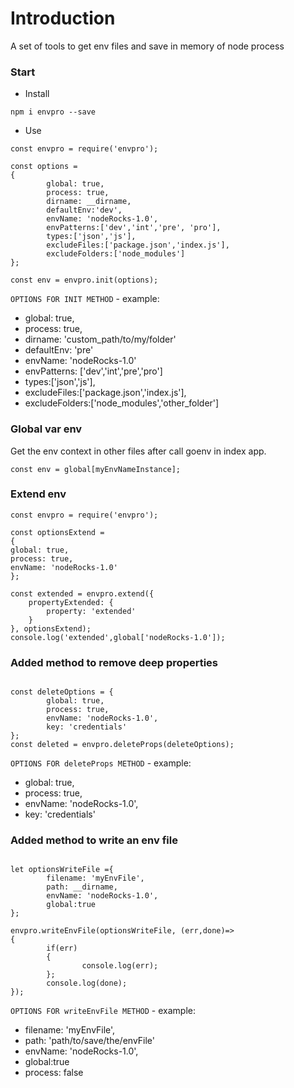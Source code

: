 # Introduction
A set of tools to get env files and save in memory of node process

### Start

- Install
```
npm i envpro --save
```
- Use
```
const envpro = require('envpro');

const options = 
{
        global: true,
        process: true,
        dirname: __dirname,
        defaultEnv:'dev',
        envName: 'nodeRocks-1.0',
        envPatterns:['dev','int','pre', 'pro'],
        types:['json','js'],
        excludeFiles:['package.json','index.js'],
        excludeFolders:['node_modules']
};

const env = envpro.init(options);

```
`OPTIONS FOR INIT METHOD` - example:
- global: true,
- process: true,
- dirname: 'custom_path/to/my/folder'
- defaultEnv: 'pre' 
- envName: 'nodeRocks-1.0'
- envPatterns: ['dev','int','pre','pro']
- types:['json','js'],
- excludeFiles:['package.json','index.js'],
- excludeFolders:['node_modules','other_folder']

### Global var env
Get the env context in other files after call goenv in index app.

```
const env = global[myEnvNameInstance];
```

### Extend env 
```
const envpro = require('envpro');
 
const optionsExtend = 
{
global: true,
process: true,
envName: 'nodeRocks-1.0'
};

const extended = envpro.extend({
	propertyExtended: {
		property: 'extended'
	}
}, optionsExtend);
console.log('extended',global['nodeRocks-1.0']);

```

### Added method to remove deep properties

```

const deleteOptions = {
        global: true,
        process: true,
        envName: 'nodeRocks-1.0',
        key: 'credentials'
};
const deleted = envpro.deleteProps(deleteOptions);

```

`OPTIONS FOR deleteProps METHOD` - example:
- global: true,
- process: true,
- envName: 'nodeRocks-1.0',
- key: 'credentials'

### Added method to write an env file

```

let optionsWriteFile ={
        filename: 'myEnvFile',
        path: __dirname,
        envName: 'nodeRocks-1.0',
        global:true
};

envpro.writeEnvFile(optionsWriteFile, (err,done)=> 
{
        if(err)
        {
                console.log(err);
        };
        console.log(done);
});

```

`OPTIONS FOR writeEnvFile METHOD` - example:
- filename: 'myEnvFile',
- path: 'path/to/save/the/envFile'
- envName: 'nodeRocks-1.0',
- global:true
- process: false